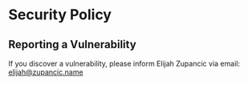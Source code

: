 # Security Policy

## Reporting a Vulnerability

If you discover a vulnerability, please inform Elijah Zupancic via email: elijah@zupancic.name
